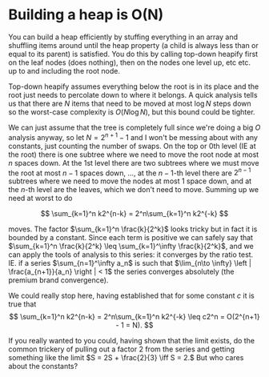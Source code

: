 # Building a heap is O(N)

You can build a heap efficiently by stuffing everything in an array and
shuffling items around until the heap property (a child is always less than or
equal to its parent) is satisfied. You do this by calling top-down heapify
first on the leaf nodes (does nothing), then on the nodes one level up, etc
etc. up to and including the root node. 

Top-down heapify assumes everything below the root is in its place and the root
just needs to percolate down to where it belongs. A quick analysis tells us
that there are $N$ items that need to be moved at most $\log N$ steps down so
the worst-case complexity is $O(N \log N)$, but this bound could be tighter.

We can just assume that the tree is completely full since we're doing a big $O$
analysis anyway, so let $N = 2^{n+1} - 1$ and I won't be messing about with any
constants, just counting the number of swaps. On the top or $0$th level (IE at
the root) there is one subtree where we need to move the root node at most $n$
spaces down. At the $1$st level there are two subtrees where we must move the
root at most $n-1$ spaces down, $\ldots$, at the $n-1$-th level there are
$2^{n-1}$ subtrees where we need to move the nodes at most $1$ space down, and
at the $n$-th level are the leaves, which we don't need to move. Summing up we need at worst to do 

$$
\sum_{k=1}^n k2^{n-k} = 
2^n\sum_{k=1}^n k2^{-k}
$$

moves. The factor $\sum_{k=1}^n \frac{k}{2^k}$ looks tricky but in fact it is
bounded by a constant. Since each term is positive we can safely say that
$\sum_{k=1}^n \frac{k}{2^k} \leq \sum_{k=1}^\infty \frac{k}{2^k}$,
and we can apply the tools of analysis to this series: it converges by the
ratio test. IE. if a series 
$\sum_{n=1}^\infty a_n$ 
is such that 
$\lim_{n\to \infty} \left | \frac{a_{n+1}}{a_n} \right |  < 1$ the series
converges absolutely (the premium brand convergence).

We could really stop here, having established that for some constant $c$ it is
true that 
$$
\sum_{k=1}^n k2^{n-k} = 
2^n\sum_{k=1}^n k2^{-k} \leq c2^n = O(2^{n+1} - 1 = N).
$$

If you really wanted to you could, having shown that the limit exists, do the
common trickery of pulling out a factor $2$ from the series and getting
something like the limit $S = 2S + \frac{2}{3} \iff S = 2.$ But who cares about
the constants?
